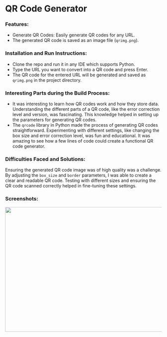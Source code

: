 # QR Code Generator

### Features:
- Generate QR Codes: Easily generate QR codes for any URL.
- The generated QR code is saved as an image file (`qrimg.png`).

### Installation and Run Instructions:
- Clone the repo and run it in any IDE which supports Python.
- Type the URL you want to convert into a QR code and press Enter.
- The QR code for the entered URL will be generated and saved as `qrimg.png` in the project directory.

### Interesting Parts during the Build Process:
- It was interesting to learn how QR codes work and how they store data. Understanding the different parts of a QR code, like the error correction level and version, was fascinating. This knowledge helped in setting up the parameters for generating QR codes.
- The `qrcode` library in Python made the process of generating QR codes straightforward. Experimenting with different settings, like changing the box size and error correction level, was fun and educational. It was amazing to see how a few lines of code could create a functional QR code generator.

### Difficulties Faced and Solutions:
Ensuring the generated QR code image was of high quality was a challenge. By adjusting the `box_size` and `border` parameters, I was able to create a clear and readable QR code. Testing with different sizes and ensuring the QR code scanned correctly helped in fine-tuning these settings.

### Screenshots:
<img src="https://github.com/shubhhh19/Password-Generator/assets/126296317/789897df-469d-4abd-b488-d4fd5abe97b0" width="800" height="400">
